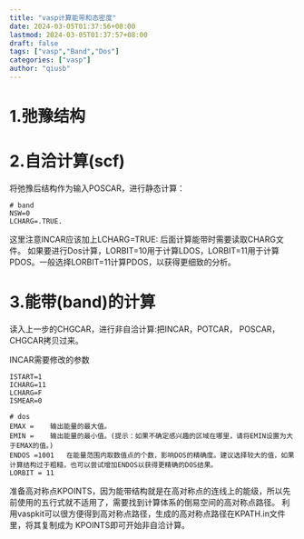 ```yaml
---
title: "vasp计算能带和态密度"
date: 2024-03-05T01:37:56+08:00
lastmod: 2024-03-05T01:37:57+08:00
draft: false
tags: ["vasp","Band","Dos"]
categories: ["vasp"]
author: "qiusb"
---
```


# 1.弛豫结构


# 2.自洽计算(scf)
将弛豫后结构作为输入POSCAR，进行静态计算：
```
# band
NSW=0    
LCHARG=.TRUE.
```
这里注意INCAR应该加上LCHARG=TRUE: 后面计算能带时需要读取CHARG文件。
如果要进行Dos计算，LORBIT=10用于计算LDOS，LORBIT=11用于计算PDOS。一般选择LORBIT=11计算PDOS，以获得更细致的分析。


# 3.能带(band)的计算
读入上一步的CHGCAR，进行非自洽计算:把INCAR，POTCAR， POSCAR，CHGCAR拷贝过来。

INCAR需要修改的参数
```
ISTART=1
ICHARG=11
LCHARG=F
ISMEAR=0

# dos
EMAX =    输出能量的最大值。
EMIN =    输出能量的最小值。(提示：如果不确定感兴趣的区域在哪里，请将EMIN设置为大于EMAX的值。)
ENDOS =1001   在能量范围内取数值点的个数，影响DOS的精确度。建议选择较大的值，如果计算结构过于粗糙，也可以尝试增加ENDOS以获得更精确的DOS结果。
LORBIT = 11
```
准备高对称点KPOINTS，因为能带结构就是在高对称点的连线上的能级，所以先前使用的五行式就不适用了，需要找到计算体系的倒易空间的高对称点路径。
利用vaspkit可以很方便得到高对称点路径，生成的高对称点路径在KPATH.in文件里，将其复制成为 KPOINTS即可开始非自洽计算。


